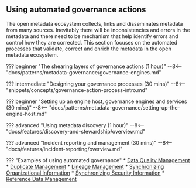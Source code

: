 <!-- SPDX-License-Identifier: CC-BY-4.0 -->
<!-- Copyright Contributors to the Egeria project. -->

## Using automated governance actions

The open metadata ecosystem collects, links and disseminates metadata from many sources. Inevitably there will be inconsistencies and errors in the metadata and there need to be mechanism that help identify errors and control how they are corrected.  This section focuses on the automated processes that validate, correct and enrich the metadata in the open metadata ecosystem.

??? beginner "The shearing layers of governance actions (1 hour)"
    --8<-- "docs/patterns/metadata-governance/governance-engines.md"

??? intermediate "Designing your governance processes (30 mins)"
    --8<-- "snippets/concepts/governance-action-process-intro.md"

??? beginner "Setting up an engine host, governance engines and services (30 mins)"
    --8<-- "docs/patterns/metadata-governance/setting-up-the-engine-host.md"

??? advanced "Using metadata discovery (1 hour)"
    --8<-- "docs/features/discovery-and-stewardship/overview.md"

??? advanced "Incident reporting and management (30 mins)"
    --8<-- "docs/features/incident-reporting/overview.md"

??? "Examples of using automated governance"
    * [Data Quality Management](/features/data-quality/overview)
    * [Duplicate Management](/features/duplicate-management/overview)
    * [Lineage Management](/features/lineage-management/overview)
    * [Synchronizing Organizational Information](/features/people-roles-organizations/overview)
    * [Synchronizing Security Information](/features/synchronized-access-control/overview)
    * [Reference Data Management](/features/reference-data-management/overview)

